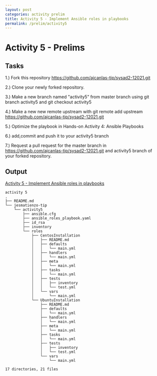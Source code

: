```yaml
---
layout: post
categories: activity prelim
title: Activity 5 - Implement Ansible roles in playbooks
permalink: /prelim/activity5
---
```

# Activity 5 - Prelims

## Tasks
1.) Fork this repository https://github.com/ajcanlas-tip/sysad2-12021.git

2.) Clone your newly forked repository. 

3.) Make a new branch named "activity5" from master branch using git branch activity5 and git checkout activity5

4.) Make a new new remote upstream with git remote add upstream https://github.com/ajcanlas-tip/sysad2-12021.git

5.) Optimize the playbook in Hands-on Activity 4: Ansible Playbooks

6.) add,commit and push it to your activity5 branch

7.) Request a pull request for the master branch in https://github.com/ajcanlas-tip/sysad2-12021.git  and activity5 branch of your forked repository.

## Output
<p> <a href="https://github.com/jesmatienzo-tip/sysad2-12021/tree/activity5"> Activity 5 - Implement Ansible roles in playbooks </a> </p>

```
activity 5
.
├── README.md
└── jesmatienzo-tip
    └── activity5
        ├── ansible.cfg
        ├── ansible_roles_playbook.yaml
        ├── id_rsa
        ├── inventory
        └── roles
            ├── CentosInstallation
            │   ├── README.md
            │   ├── defaults
            │   │   └── main.yml
            │   ├── handlers
            │   │   └── main.yml
            │   ├── meta
            │   │   └── main.yml
            │   ├── tasks
            │   │   └── main.yml
            │   ├── tests
            │   │   ├── inventory
            │   │   └── test.yml
            │   └── vars
            │       └── main.yml
            └── UbuntuInstallation
                ├── README.md
                ├── defaults
                │   └── main.yml
                ├── handlers
                │   └── main.yml
                ├── meta
                │   └── main.yml
                ├── tasks
                │   └── main.yml
                ├── tests
                │   ├── inventory
                │   └── test.yml
                └── vars
                    └── main.yml

17 directories, 21 files
```




